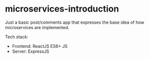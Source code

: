 # microservices-introduction
Just a basic post/comments app that expresses the base idea of how microservices are implemented.

Tech stack:
- Frontend: ReactJS
                    ES6+ JS
- Server: ExpressJS

